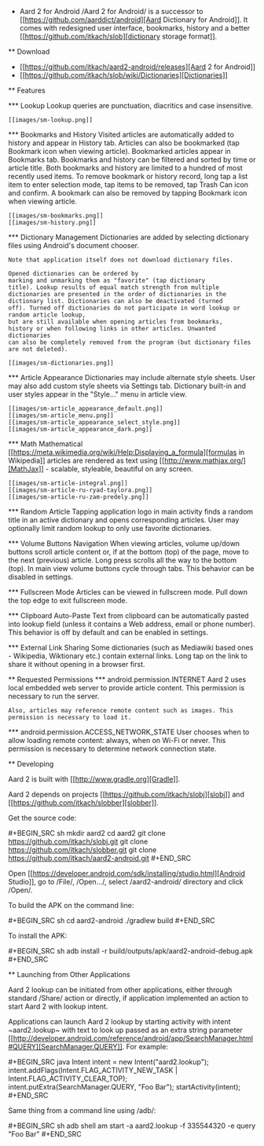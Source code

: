 * Aard 2 for Android
  /Aard 2 for Android/ is a successor to [[https://github.com/aarddict/android][Aard Dictionary for Android]]. It
  comes with redesigned user interface, bookmarks, history and a
  better [[https://github.com/itkach/slob][dictionary storage format]].

** Download

   - [[https://github.com/itkach/aard2-android/releases][Aard 2 for Android]]
   - [[https://github.com/itkach/slob/wiki/Dictionaries][Dictionaries]]


** Features

*** Lookup
    Lookup queries are punctuation, diacritics and case
    insensitive.

    [[images/sm-lookup.png]]


*** Bookmarks and History
    Visited articles are automatically added to history and appear in
    History tab. Articles can also be bookmarked (tap Bookmark icon
    when viewing article). Bookmarked articles
    appear in Bookmarks tab. Bookmarks and history can be
    filtered and sorted by time or article title. Both bookmarks and
    history are limited to a hundred of most recently used items. To
    remove bookmark or history record, long tap a list item to enter
    selection mode, tap items to be removed, tap Trash Can icon and
    confirm. A bookmark can also be removed by tapping Bookmark icon
    when viewing article.

    [[images/sm-bookmarks.png]]
    [[images/sm-history.png]]


*** Dictionary Management
    Dictionaries are added by selecting dictionary files using
    Android's document chooser.

    Note that application itself does not download dictionary files.

    Opened dictionaries can be ordered by
    marking and unmarking them as "favorite" (tap dictionary
    title). Lookup results of equal match strength from multiple
    dictionaries are presented in the order of dictionaries in the
    dictionary list. Dictionaries can also be deactivated (turned
    off). Turned off dictionaries do not participate in word lookup or
    random article lookup,
    but are still available when opening articles from bookmarks,
    history or when following links in other articles. Unwanted dictionaries
    can also be completely removed from the program (but dictionary files
    are not deleted).

    [[images/sm-dictionaries.png]]


*** Article Appearance
    Dictionaries may include alternate style sheets. User may
    also add custom style sheets via Settings tab. Dictionary built-in and
    user styles appear in the "Style..." menu in article view.

    [[images/sm-article_appearance_default.png]]
    [[images/sm-article_menu.png]]
    [[images/sm-article_appearance_select_style.png]]
    [[images/sm-article_appearance_dark.png]]

*** Math
    Mathematical [[https://meta.wikimedia.org/wiki/Help:Displaying_a_formula][formulas in Wikipedia]] articles are rendered as text
    using [[http://www.mathjax.org/][MathJax]] - scalable, styleable, beautiful on any screen.

    [[images/sm-article-integral.png]]
    [[images/sm-article-ru-ryad-taylora.png]]
    [[images/sm-article-ru-zam-predely.png]]

*** Random Article
    Tapping application logo in main activity finds a random title
    in an active dictionary and opens corresponding articles.
    User may optionally limit random lookup to only use favorite
    dictionaries.

*** Volume Buttons Navigation
    When viewing articles, volume up/down buttons scroll article
    content or, if at the bottom (top) of the page, move to the next
    (previous) article. Long press scrolls all the way to the bottom
    (top). In main view volume buttons cycle through tabs. This
    behavior can be disabled in settings.

*** Fullscreen Mode
    Articles can be viewed in fullscreen
    mode. Pull down the top edge to exit fullscreen mode.

*** Clipboard Auto-Paste
    Text from clipboard can be automatically pasted into lookup field
    (unless it contains a Web address, email or phone number). This
    behavior is off by default and can be enabled in settings.

*** External Link Sharing
    Some dictionaries (such as Mediawiki based ones - Wikipedia,
    Wiktionary etc.) contain external links. Long tap on the link to
    share it without opening in a browser first.


** Requested Permissions
*** android.permission.INTERNET
    Aard 2 uses local embedded web server to provide article content. This
    permission is necessary to run the server.

    Also, articles may reference remote content such as images. This
    permission is necessary to load it.

*** android.permission.ACCESS_NETWORK_STATE
    User chooses when to allow loading remote content: always,
    when on Wi-Fi or never. This permission is necessary to
    determine network connection state.

** Developing

  Aard 2 is built with [[http://www.gradle.org][Gradle]].

  Aard 2 depends on projects [[https://github.com/itkach/slobj][slobj]] and [[https://github.com/itkach/slobber][slobber]].

  Get the source code:

   #+BEGIN_SRC sh
   mkdir aard2
   cd aard2
   git clone https://github.com/itkach/slobj.git
   git clone https://github.com/itkach/slobber.git
   git clone https://github.com/itkach/aard2-android.git
   #+END_SRC

   Open [[https://developer.android.com/sdk/installing/studio.html][Android Studio]], go to /File/, /Open.../, select
   /aard2-android/ directory and click /Open/.

   To build the APK on the command line:

   #+BEGIN_SRC sh
   cd aard2-android
   ./gradlew build
   #+END_SRC

   To install the APK:

   #+BEGIN_SRC sh
   adb install -r build/outputs/apk/aard2-android-debug.apk
   #+END_SRC

** Launching from Other Applications

   Aard 2 lookup can be initiated from other applications, either
   through standard /Share/ action or directly, if application
   implemented an action to start Aard 2 with lookup intent.

   Applications can launch Aard 2 lookup by starting activity with intent
   ~aard2.lookup~ with text to look up passed as an extra string
    parameter [[http://developer.android.com/reference/android/app/SearchManager.html#QUERY][SearchManager.QUERY]]. For example:

   #+BEGIN_SRC java
   Intent intent = new Intent("aard2.lookup");
   intent.addFlags(Intent.FLAG_ACTIVITY_NEW_TASK | Intent.FLAG_ACTIVITY_CLEAR_TOP);
   intent.putExtra(SearchManager.QUERY, "Foo Bar");
   startActivity(intent);
   #+END_SRC

   Same thing from a command line using /adb/:

   #+BEGIN_SRC sh
   adb shell am start -a aard2.lookup -f 335544320 -e query "Foo Bar"
   #+END_SRC
